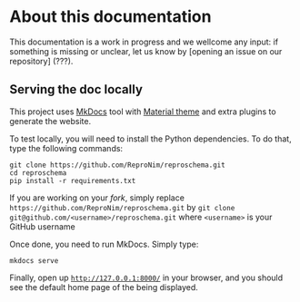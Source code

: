 # About this documentation

This documentation is a work in progress and we wellcome any input: if something is missing or unclear, let us know by [opening an issue on our repository] (???).

## Serving the doc locally

This project uses [MkDocs](https://www.mkdocs.org/) tool with [Material theme](https://squidfunk.github.io/mkdocs-material/) 
and extra plugins to generate the website.

To test locally, you will need to install the Python dependencies. To do that, type the following commands:

```
git clone https://github.com/ReproNim/reproschema.git
cd reproschema
pip install -r requirements.txt
```

If you are working on your *fork*, simply replace `https://github.com/ReproNim/reproschema.git`
by `git clone git@github.com/<username>/reproschema.git` where `<username>` is your GitHub username

Once done, you need to run MkDocs. Simply type:

```
mkdocs serve
```

Finally, open up [`http://127.0.0.1:8000/`](http://127.0.0.1:8000/) in your browser, and you
should see the default home page of the being displayed.
